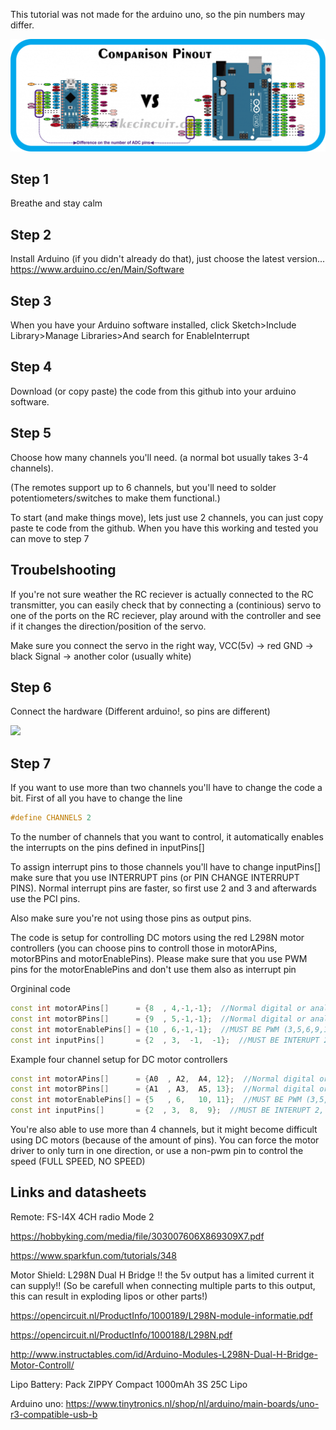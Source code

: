 This tutorial was not made for the arduino uno, so the pin numbers may differ.

<img src="https://raw.githubusercontent.com/jvangeemen/robowars/master/Comparison-pinout-Arduino-Nano-and-Arduono-Uno.png"></img>

## Step 1
Breathe and stay calm

## Step 2
Install Arduino (if you didn't already do that), just choose the latest version...
https://www.arduino.cc/en/Main/Software

## Step 3
When you have your Arduino software installed, click Sketch>Include Library>Manage Libraries>And search for EnableInterrupt

## Step 4
Download (or copy paste) the code from this github into your arduino software.

## Step 5
Choose how many channels you'll need. (a normal bot usually takes 3-4 channels). 

(The remotes support up to 6 channels, but you'll need to solder potentiometers/switches to make them functional.)

To start (and make things move), lets just use 2 channels, you can just copy paste te code from the github.
When you have this working and tested you can move to step 7

## Troubelshooting

If you're not sure weather the RC reciever is actually connected to the RC transmitter, you can easily check that by connecting a (continious) servo to one of the ports on the RC reciever, play around with the controller and see if it changes the direction/position of the servo.

Make sure you connect the servo in the right way,
VCC(5v) -> red
GND -> black
Signal -> another color (usually white)

## Step 6

Connect the hardware (Different arduino!, so pins are different)

<img src="https://raw.githubusercontent.com/lemio/robowars/master/breadboardview.png"></img>

## Step 7

If you want to use more than two channels you'll have to change the code a bit. First of all you have to change the line

```cpp
#define CHANNELS 2
```
To the number of channels that you want to control, it automatically enables the interrupts on the pins defined in inputPins[]

To assign interrupt pins to those channels you'll have to change inputPins[] make sure that you use INTERRUPT pins (or PIN CHANGE INTERRUPT PINS). Normal interrupt pins are faster, so first use 2 and 3 and afterwards use the PCI pins.

Also make sure you're not using those pins as output pins.

The code is setup for controlling DC motors using the red L298N motor controllers (you can choose pins to controll those in motorAPins, motorBPins and motorEnablePins). Please make sure that you use PWM pins for the motorEnablePins and don't use them also as interrupt pin

Orgininal code
```cpp
const int motorAPins[]      = {8  , 4,-1,-1};  //Normal digital or analog pin (analog with A prefix)
const int motorBPins[]      = {9  , 5,-1,-1};  //Normal digital or analog pin (analog with A prefix)
const int motorEnablePins[] = {10 , 6,-1,-1};  //MUST BE PWM (3,5,6,9,10,11 are PWM)
const int inputPins[]       = {2  , 3,  -1,  -1};  //MUST BE INTERUPT 2, 3, 7 or PIN CHANGE INTERRUPT 8, 9, 10, 11;
```

Example four channel setup for DC motor controllers
```cpp
const int motorAPins[]      = {A0  , A2,  A4, 12};  //Normal digital or analog pin (analog with A prefix)
const int motorBPins[]      = {A1  , A3,  A5, 13};  //Normal digital or analog pin (analog with A prefix)
const int motorEnablePins[] = {5   , 6,   10, 11};  //MUST BE PWM (3,5,6,9,10,11 are PWM)
const int inputPins[]       = {2  , 3,  8,  9};  //MUST BE INTERUPT 2, 3, 7 or PIN CHANGE INTERRUPT 8, 9, 10, 11;
```

You're also able to use more than 4 channels, but it might become difficult using DC motors (because of the amount of pins). You can force the motor driver to only turn in one direction, or use a non-pwm pin to control the speed (FULL SPEED, NO SPEED)


## Links and datasheets

Remote:
FS-I4X 4CH radio Mode 2

https://hobbyking.com/media/file/303007606X869309X7.pdf

https://www.sparkfun.com/tutorials/348




Motor Shield:
L298N Dual H Bridge 
!! the 5v output has a limited current it can supply!!
(So be carefull when connecting multiple parts to this output, this can result in exploding lipos or other parts!)

https://opencircuit.nl/ProductInfo/1000189/L298N-module-informatie.pdf

https://opencircuit.nl/ProductInfo/1000188/L298N.pdf

http://www.instructables.com/id/Arduino-Modules-L298N-Dual-H-Bridge-Motor-Controll/




Lipo Battery:
Pack ZIPPY Compact 1000mAh 3S 25C Lipo




Arduino uno:
https://www.tinytronics.nl/shop/nl/arduino/main-boards/uno-r3-compatible-usb-b
